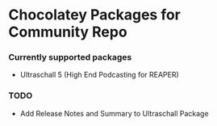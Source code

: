 # Chocolatey Packages for Community Repo

### Currently supported packages

-   Ultraschall 5 (High End Podcasting for REAPER)

### TODO

-   Add Release Notes and Summary to Ultraschall Package
